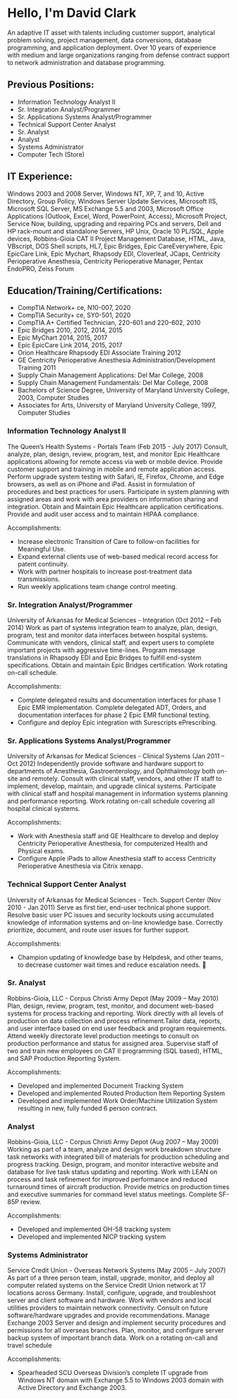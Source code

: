 # Hello, I'm David Clark


An adaptive IT asset with talents including customer support, analytical problem solving, project management, data conversions, database programming, and application deployment. Over 10 years of experience with medium and large organizations ranging from defense contract support to network administration and database programming. 


## Previous Positions:
- Information Technology Analyst II 
- Sr. Integration Analyst/Programmer
- Sr. Applications Systems Analyst/Programmer
- Technical Support Center Analyst
- Sr. Analyst
- Analyst
- Systems Administrator
- Computer Tech (Store)


## IT Experience:
Windows 2003 and 2008 Server, Windows NT, XP, 7, and 10, Active Directory, Group Policy, Windows Server Update Services, Microsoft IIS, Microsoft SQL Server, MS Exchange 5.5 and 2003, Microsoft Office Applications (Outlook, Excel, Word, PowerPoint, Access), Microsoft Project, Service Now, building, upgrading and repairing PCs and servers, Dell and HP rack-mount and standalone Servers, HP Unix, Oracle 10 PL/SQL, Apple devices, Robbins-Gioia CAT II Project Management Database, HTML, Java, VBscript, DOS Shell scripts, HL7, Epic Bridges, Epic CareEverywhere, Epic EpicCare Link, Epic Mychart, Rhapsody EDI, Cloverleaf, JCaps, Centricity Perioperative Anesthesia, Centricity Perioperative Manager, Pentax EndoPRO, Zeiss Forum


## Education/Training/Certifications:
- CompTIA Network+ ce, N10-007, 2020
- CompTIA Security+ ce, SY0-501, 2020
- CompTIA A+ Certified Technician, 220-601 and 220-602, 2010
- Epic Bridges 2010, 2012, 2014, 2015 
- Epic MyChart 2014, 2015, 2017 
- Epic EpicCare Link 2014, 2015, 2017 
- Orion Healthcare Rhapsody EDI Associate Training 2012 
- GE Centricity Perioperative Anesthesia Administration/Development Training 2011 
- Supply Chain Management Applications: Del Mar College, 2008
- Supply Chain Management Fundamentals: Del Mar College, 2008 
- Bachelors of Science Degree, University of Maryland University College, 2003, Computer Studies
- Associates for Arts, University of Maryland University College, 1997, Computer Studies


### Information Technology Analyst II
The Queen’s Health Systems - Portals Team (Feb 2015 - July 2017)
Consult, analyze, plan, design, review, program, test, and monitor Epic Healthcare applications  allowing for remote access via web or mobile device. Provide customer support and training in mobile and remote application access. Perform upgrade system testing with Safari, IE, Firefox, Chrome, and Edge browsers, as well as on iPhone and iPad. Assist in formulation of procedures and best practices for users. Participate in system planning with assigned areas and work with area providers on information sharing and integration. Obtain and Maintain Epic Healthcare application certifications. Provide and audit user access and to maintain HIPAA compliance.

Accomplishments:
- Increase electronic Transition of Care to follow-on facilities for Meaningful Use.
- Expand external clients use of web-based medical record access for patent continuity.
- Work with partner hospitals to increase post-treatment data transmissions.
- Run weekly applications team change control meeting.

 
### Sr. Integration Analyst/Programmer
University of Arkansas for Medical Sciences - Integration (Oct 2012 – Feb 2014)
Work as part of systems integration team to analyze, plan, design, program, test and monitor data interfaces between hospital systems. Communicate with vendors, clinical staff, and expert users to complete important projects with aggressive time-lines. Program message translations in Rhapsody EDI and Epic Bridges to fulfill end-system specifications. Obtain and maintain Epic Bridges certification. Work rotating on-call schedule. 

Accomplishments:
- Complete delegated results and documentation interfaces for phase 1 Epic EMR implementation. Complete delegated ADT, Orders, and documentation interfaces for phase 2 Epic EMR functional testing. 
- Configure and deploy Epic integration with Surescripts ePrescribing. 


### Sr. Applications Systems Analyst/Programmer 
University of Arkansas for Medical Sciences - Clinical Systems (Jan 2011 – Oct 2012)
Independently provide software and hardware support to departments of Anesthesia, Gastroenterology, and Ophthalmology both on-site and remotely. Consult with clinical staff, vendors, and other IT staff to implement, develop, maintain, and upgrade clinical systems.
Participate with clinical staff and hospital management in information systems planning and performance reporting. Work rotating on-call schedule covering all hospital clinical systems.

Accomplishments:
- Work with Anesthesia staff and GE Healthcare to develop and deploy Centricity Perioperative Anesthesia, for computerized Health and Physical exams.
- Configure Apple iPads to allow Anesthesia staff to access Centricity Perioperative Anesthesia via Citrix xenapp.

### Technical Support Center Analyst
University of Arkansas for Medical Sciences - Tech. Support Center (Nov 2010 - Jan 2011)
Serve as first tier, end-user technical phone support. Resolve basic user PC issues and security lockouts using accumulated knowledge of information systems and on-line knowledge base. Correctly prioritize, document, and route user issues for further support. 

Accomplishments:
- Champion updating of knowledge base by Helpdesk, and other teams, to decrease customer wait times and reduce escalation needs.

### Sr. Analyst
Robbins-Gioia, LLC - Corpus Christi Army Depot (May 2009 – May 2010)
Plan, design, review, program, test, monitor, and document web-based systems for process tracking and reporting. Work directly with all levels of production on data collection and process refinement.Tailor data, reports, and user interface based on end user feedback and program requirements. Attend weekly directorate level production meetings to consult on production performance and status for assigned area. Supervise staff of two and train new employees on CAT II programming (SQL based), HTML, and SAP Production Reporting System.

Accomplishments:
- Developed and implemented Document Tracking System
- Developed and implemented Routed Production Item Reporting System
- Developed and implemented Work Order/Machine Utilization System resulting in new, fully funded 6 person contract.
  
### Analyst
Robbins-Gioia, LLC - Corpus Christi Army Depot (Aug 2007 – May 2009)
Working as part of a team, analyze and design work breakdown structure task networks with integrated bill of materials for production scheduling and progress tracking. Design, program, and monitor interactive website and database for live task status updating and reporting. 
Work with LEAN on process and task refinement for improved performance and reduced turnaround times of aircraft production. Provide metrics on production times and executive summaries for command level status meetings. Complete SF-85P review.
 
Accomplishments:
- Developed and implemented OH-58 tracking system
- Developed and implemented NICP tracking system

### Systems Administrator 
Service Credit Union - Overseas Network Systems (May 2005 – July 2007)
As part of a three person team, install, upgrade, monitor, and deploy all computer related systems on the Service Credit Union network at 17 locations across Germany. Install, configure, upgrade, and troubleshoot server and client software and hardware. Work with vendors and local utilities providers to maintain network connectivity. Consult on future software/hardware upgrades and provide recommendations. Manage Exchange 2003 Server and design and implement security procedures and permissions for all overseas branches. Plan, monitor, and configure server backup system of important branch data. Work on a rotating on-call and travel schedule

Accomplishments:
- Spearheaded SCU Overseas Division’s complete IT upgrade from Windows NT domain with Exchange 5.5  to Windows 2003 domain with Active Directory and Exchange 2003.
